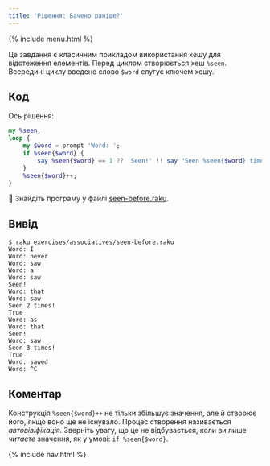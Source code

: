 ```yaml
---
title: 'Рішення: Бачено раніше?'
---
```


{% include menu.html %}

Це завдання є класичним прикладом використання хешу для відстеження елементів. Перед циклом створюється хеш `%seen`. Всередині циклу введене слово `$word` слугує ключем хешу.

## Код

Ось рішення:

```raku
my %seen;
loop {
    my $word = prompt 'Word: ';
    if %seen{$word} {
        say %seen{$word} == 1 ?? 'Seen!' !! say "Seen %seen{$word} times!";
    }
    %seen{$word}++;
}
```

🦋 Знайдіть програму у файлі [seen-before.raku](https://github.com/ash/raku-course/blob/master/exercises/associatives/seen-before.raku).

## Вивід

```console
$ raku exercises/associatives/seen-before.raku
Word: I
Word: never
Word: saw
Word: a
Word: saw
Seen!
Word: that
Word: saw
Seen 2 times!
True
Word: as
Word: that
Seen!
Word: saw
Seen 3 times!
True
Word: sawed
Word: ^C
```

## Коментар

Конструкція `%seen{$word}++` не тільки збільшує значення, але й створює його, якщо воно ще не існувало. Процес створення називається _автовівіфікація_. Зверніть увагу, що це не відбувається, коли ви лише _читаєте_ значення, як у умові: `if %seen{$word}`.

{% include nav.html %}